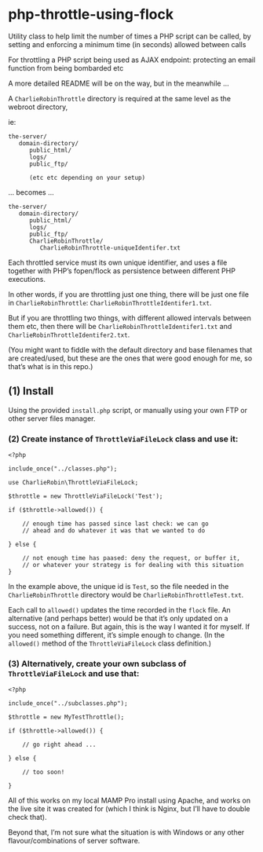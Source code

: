 # php-throttle-using-flock

Utility class to help limit the number of times a PHP script can be called, by setting and enforcing a minimum time (in seconds) allowed between calls

For throttling a PHP script being used as AJAX endpoint: protecting an email function from being bombarded etc

A more detailed README will be on the way, but in the meanwhile ...

A `CharlieRobinThrottle` directory is required at the same level as the webroot directory,

ie:

```
the-server/
   domain-directory/
      public_html/
      logs/
      public_ftp/

      (etc etc depending on your setup)
```
... becomes ...

```
the-server/
   domain-directory/
      public_html/
      logs/
      public_ftp/
      CharlieRobinThrottle/
         CharlieRobinThrottle-uniqueIdentifer.txt
```

Each throttled service must its own unique identifier, and uses a file together with PHP’s fopen/flock as persistence between different PHP executions.

In other words, if you are throttling just one thing, there will be just one file in `CharlieRobinThrottle`: `CharlieRobinThrottleIdentifer1.txt`.

But if you are throttling two things, with different allowed intervals between them etc, then there will be `CharlieRobinThrottleIdentifer1.txt` and `CharlieRobinThrottleIdentifer2.txt`.

(You might want to fiddle with the default directory and base filenames that are created/used, but these are the ones that were good enough for me, so that’s what is in this repo.)

## (1) Install

Using the provided `install.php` script, or manually using your own FTP or other server files manager.

### (2) Create instance of `ThrottleViaFileLock` class and use it:

```
<?php

include_once("../classes.php");

use CharlieRobin\ThrottleViaFileLock;

$throttle = new ThrottleViaFileLock('Test');

if ($throttle->allowed()) {

    // enough time has passed since last check: we can go
    // ahead and do whatever it was that we wanted to do
    
} else {

    // not enough time has paased: deny the request, or buffer it,
    // or whatever your strategy is for dealing with this situation
}
```
In the example above, the unique id is `Test`, so the file needed in the `CharlieRobinThrottle` directory would be `CharlieRobinThrottleTest.txt`.

Each call to `allowed()` updates the time recorded in the `flock` file. An alternative (and perhaps better) would be that it’s only updated on a success, not on a failure. But again, this is the way I wanted it for myself. If you need something different, it’s simple enough to change. (In the `allowed()` method of the `ThrottleViaFileLock` class definition.)

### (3) Alternatively, create your own subclass of `ThrottleViaFileLock` and use that:

```
<?php

include_once("../subclasses.php");

$throttle = new MyTestThrottle();

if ($throttle->allowed()) {

    // go right ahead ...

} else {

    // too soon!

}
```

All of this works on my local MAMP Pro install using Apache, and works on the live site it was created for (which I think is Nginx, but I’ll have to double check that).

Beyond that, I’m not sure what the situation is with Windows or any other flavour/combinations of server software.








